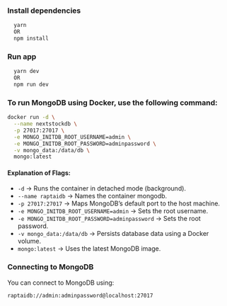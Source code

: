 
### Install dependencies
```bash
  yarn
  OR
  npm install
```
### Run app
```bash
  yarn dev
  OR
  npm run dev
```

### To run MongoDB using Docker, use the following command: 
```bash
docker run -d \
  --name nextstockdb \
  -p 27017:27017 \
  -e MONGO_INITDB_ROOT_USERNAME=admin \
  -e MONGO_INITDB_ROOT_PASSWORD=adminpassword \
  -v mongo_data:/data/db \
  mongo:latest
```

#### Explanation of Flags:

- `-d` → Runs the container in detached mode (background).
- `--name raptaidb` → Names the container mongodb.
- `-p 27017:27017` → Maps MongoDB’s default port to the host machine.
- `-e MONGO_INITDB_ROOT_USERNAME=admin` → Sets the root username.
- `-e MONGO_INITDB_ROOT_PASSWORD=adminpassword` → Sets the root password.
- `-v mongo_data:/data/db` → Persists database data using a Docker volume.
- `mongo:latest` → Uses the latest MongoDB image.

### Connecting to MongoDB
You can connect to MongoDB using:
```bash
raptaidb://admin:adminpassword@localhost:27017
```